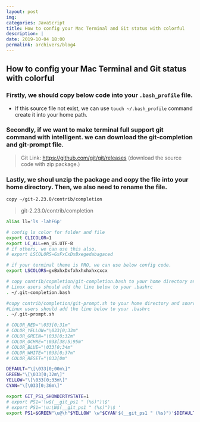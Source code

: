 ```yaml
---
layout: post
img:
categories: JavaScript
title: How to config your Mac Terminal and Git status with colorful
description: |
date: 2019-10-04 18:00
permalink: archivers/blog4
---
```


## How to config your Mac Terminal and Git status with colorful

### Firstly, we should copy below code into your `.bash_profile` file.
- If this source file not exist, we can use `touch ~/.bash_profile` command create it into your home path.

### Secondly, if we want to make terminal full support git command with intelligent. we can download the git-completion and git-prompt file.

> Git Link: https://github.com/git/git/releases (download the source code with zip package.)

### Lastly, we shoul unzip the package and copy the file into your home directory. Then, we also need to rename the file.

```bash
copy ~/git-2.23.0/contrib/completion
```

> git-2.23.0/contrib/completion

```bash
alias ll='ls -lahFGp'

# config ls color for folder and file
export CLICOLOR=1
export LC_ALL=en_US.UTF-8
# if others, we can use this also.
# export LSCOLORS=GxFxCxDxBxegedabagaced

# if your terminal theme is PRO, we can use below config code.
export LSCOLORS=gxBxhxDxfxhxhxhxhxcxcx

# copy contrib/copmletion/git-completion.bash to your home directory and source it
# Linux users should add the line below to your .bashrc
. ~/.git-completion.bash

#copy contrib/completion/git-prompt.sh to your home directory and source it
#Linux users should add the line below to your .bashrc
. ~/.git-prompt.sh

# COLOR_RED="\033[0;31m"
# COLOR_YELLOW="\033[0;33m"
# COLOR_GREEN="\033[0;32m"
# COLOR_OCHRE="\033[38;5;95m"
# COLOR_BLUE="\033[0;34m"
# COLOR_WHITE="\033[0;37m"
# COLOR_RESET="\033[0m"

DEFAULT="\[\033[0;00m\]"
GREEN="\[\033[0;32m\]"
YELLOW="\[\033[0;33m\]"
CYAN="\[\033[0;36m\]"

export GIT_PS1_SHOWDIRTYSTATE=1
# export PS1='\w$(__git_ps1 " (%s)")\$'
# export PS1='\u:\W$(__git_ps1 " (%s)")\$ '
export PS1=$GREEN"\u@\h"$YELLOW" \w"$CYAN'$(__git_ps1 " (%s)")'$DEFAULT"\n\$ "
```